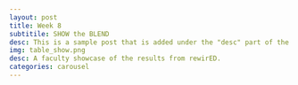```yaml
---
layout: post
title: Week 8
subtitile: SHOW the BLEND
desc: This is a sample post that is added under the "desc" part of the YAML.
img: table_show.png
desc: A faculty showcase of the results from rewirED.
categories: carousel
---
```

